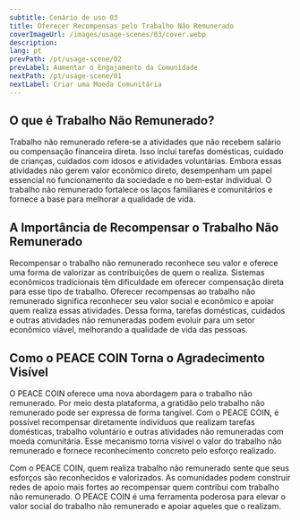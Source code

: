 ```yaml
---
subtitle: Cenário de uso 03
title: Oferecer Recompensas pelo Trabalho Não Remunerado
coverImageUrl: /images/usage-scenes/03/cover.webp
description:
lang: pt
prevPath: /pt/usage-scene/02
prevLabel: Aumentar o Engajamento da Comunidade
nextPath: /pt/usage-scene/01
nextLabel: Criar uma Moeda Comunitária
---
```


## O que é Trabalho Não Remunerado?

Trabalho não remunerado refere‑se a atividades que não recebem salário ou compensação financeira direta.
Isso inclui tarefas domésticas, cuidado de crianças, cuidados com idosos e atividades voluntárias.
Embora essas atividades não gerem valor econômico direto, desempenham um papel essencial no funcionamento da sociedade e no bem‑estar individual.
O trabalho não remunerado fortalece os laços familiares e comunitários e fornece a base para melhorar a qualidade de vida.

## A Importância de Recompensar o Trabalho Não Remunerado

Recompensar o trabalho não remunerado reconhece seu valor e oferece uma forma de valorizar as contribuições de quem o realiza.
Sistemas econômicos tradicionais têm dificuldade em oferecer compensação direta para esse tipo de trabalho.
Oferecer recompensas ao trabalho não remunerado significa reconhecer seu valor social e econômico e apoiar quem realiza essas atividades.
Dessa forma, tarefas domésticas, cuidados e outras atividades não remuneradas podem evoluir para um setor econômico viável, melhorando a qualidade de vida das pessoas.

## Como o PEACE COIN Torna o Agradecimento Visível

O PEACE COIN oferece uma nova abordagem para o trabalho não remunerado.
Por meio desta plataforma, a gratidão pelo trabalho não remunerado pode ser expressa de forma tangível.
Com o PEACE COIN, é possível recompensar diretamente indivíduos que realizam tarefas domésticas, trabalho voluntário e outras atividades não remuneradas com moeda comunitária.
Esse mecanismo torna visível o valor do trabalho não remunerado e fornece reconhecimento concreto pelo esforço realizado.

Com o PEACE COIN, quem realiza trabalho não remunerado sente que seus esforços são reconhecidos e valorizados.
As comunidades podem construir redes de apoio mais fortes ao recompensar quem contribui com trabalho não remunerado.
O PEACE COIN é uma ferramenta poderosa para elevar o valor social do trabalho não remunerado e apoiar aqueles que o realizam.
